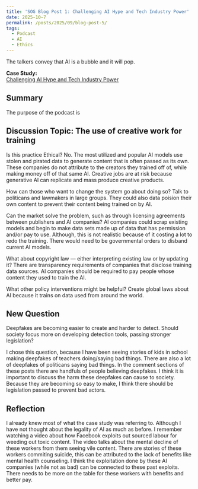 ```yaml
---
title: 'SOG Blog Post 1: Challenging AI Hype and Tech Industry Power'
date: 2025-10-7
permalink: /posts/2025/09/blog-post-5/
tags:
  - Podcast
  - AI
  - Ethics
---
```


The talkers convey that AI is a bubble and it will pop.

**Case Study:**  
[Challenging AI Hype and Tech Industry Power](https://www.youtube.com/watch?v=5tgqXjMtuSQ)

Summary
---
The purpose of the podcast is

Discussion Topic: The use of creative work for training
---
Is this practice Ethical? No. The most utilized and popular AI models use stolen and pirated data to generate content that is often passed as its own. These companies do not attribute to the creators they trained off of, while making money off of that same AI. Creative jobs are at risk because generative AI can replicate and mass produce creative products.

How can those who want to change the system go about doing so? Talk to politicans and lawmakers in large groups. They could also data poision their own content to prevent their content being trained on by AI.

Can the market solve the problem, such as through licensing agreements between publishers and AI companies? AI companies could scrap existing models and begin to make data sets made up of data that has permission and/or pay to use. Although, this is not realistic because of it costing a lot to redo the training. There would need to be governmental orders to disband current AI models.

What about copyright law — either interpreting existing law or by updating it? There are transparency requirements of companies that disclose training data sources. AI companies should be required to pay people whose content they used to train the AI.

What other policy interventions might be helpful? Create global laws about AI because it trains on data used from around the world.


New Question
---

Deepfakes are becoming easier to create and harder to detect. Should society focus more on developing  detection tools, passing stronger legislation?

I chose this question, because I have been seeing stories of kids in school making deepfakes of teachers doing/saying bad things. There are also a lot of deepfakes of politicans saying bad things. In the comment sections of these posts there are handfuls of people believing deepfakes. I think it is important to discuss the harm these deepfakes can cause to society. Because they are becoming so easy to make, I think there should be legislation passed to prevent bad actors.

Reflection
---

I already knew most of what the case study was referring to. Although I have not thought about the legality of AI as much as before. I remember watching a video about how Facebook exploits out sourced labour for weeding out toxic content. The video talks about the mental decline of these workers from  them seeing vile content. There are stories of these workers commiting suicide, this can be attributed to the lack of benefits like mental health counseling. I think the exploitation done by these AI companies (while not as bad) can be connected to these past exploits. There needs to be more on the table for these workers with benefits and better pay.